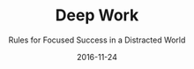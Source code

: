 ---
date: 2016-11-24
dateYear: 2016
isbn: 9781455586660
title: Deep Work
subtitle: Rules for Focused Success in a Distracted World
description: "Deep work is the ability to focus without distraction on a cognitively demanding task. It's a skill that allows you to quickly master complicated information and produce better results in less time. Deep Work will make you better at what you do and provide the sense of true fulfillment that comes from craftsmanship. In short, deep work is like a super power in our increasingly competitive twenty-first century economy. And yet, most people have lost the ability to go deep-spending their days instead in a frantic blur of e-mail and social media, not even realizing there's a better way. In Deep Work, author and professor Cal Newport flips the narrative on impact in a connected age. Instead of arguing distraction is bad, he instead celebrates the power of its opposite. Dividing this book into two parts, he first makes the case that in almost any profession, cultivating a deep work ethic will produce massive benefits. He then presents a rigorous training regimen, presented as a series of four 'rules,' for transforming your mind and habits to support this skill. 1. Work Deeply 2. Embrace Boredom 3. Quit Social Media 4. Drain the Shallows A mix of cultural criticism and actionable advice, Deep Work takes the reader on a journey through memorable stories-from Carl Jung building a stone tower in the woods to focus his mind, to a social media pioneer buying a round-trip business class ticket to Tokyo to write a book free from distraction in the air-and no-nonsense advice, such as the claim that most serious professionals should quit social media and that you should practice being bored. Deep Work is an indispensable guide to anyone seeking focused success in a distracted world."
cover: cover-deep-work.jpeg
coverGoogle: https://books.google.com/books/content?id=4QTzCAAAQBAJ&printsec=frontcover&img=1&zoom=1&edge=curl&source=gbs_api
pageCount: 288
authors: Cal Newport
publishers: Grand Central Publishing
published: 2016-01-05
publishedYear: 2016
shelves:
- non-fiction
portfolioFeature: true
---